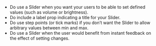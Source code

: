 - Do use a Slider when you want your users to be able to set defined values (such as volume or brightness).
- Do include a label prop indicating a title for your Slider.
- Do use step points (or tick marks) if you don’t want the Slider to allow arbitrary values between min and max.
- Do use a Slider when the user would benefit from instant feedback on the effect of setting changes.
